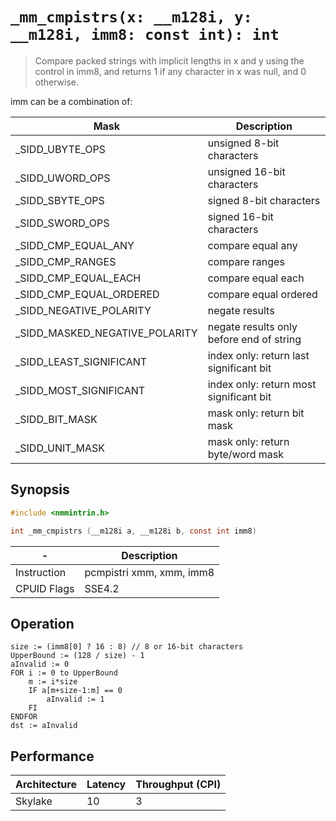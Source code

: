 `_mm_cmpistrs(x: __m128i, y: __m128i, imm8: const int): int`
============================================================

> Compare packed strings with implicit lengths in x and y using the control in imm8, and returns 1 if any character in x was null, and 0 otherwise.

imm can be a combination of:

| Mask                           | Description                              |
| ------------------------------ | ---------------------------------------- |
| _SIDD_UBYTE_OPS                | unsigned 8-bit characters                |
| _SIDD_UWORD_OPS                | unsigned 16-bit characters               |
| _SIDD_SBYTE_OPS                | signed 8-bit characters                  |
| _SIDD_SWORD_OPS                | signed 16-bit characters                 |
| _SIDD_CMP_EQUAL_ANY            | compare equal any                        |
| _SIDD_CMP_RANGES               | compare ranges                           |
| _SIDD_CMP_EQUAL_EACH           | compare equal each                       |
| _SIDD_CMP_EQUAL_ORDERED        | compare equal ordered                    |
| _SIDD_NEGATIVE_POLARITY        | negate results                           |
| _SIDD_MASKED_NEGATIVE_POLARITY | negate results only before end of string |
| _SIDD_LEAST_SIGNIFICANT        | index only: return last significant bit  |
| _SIDD_MOST_SIGNIFICANT         | index only: return most significant bit  |
| _SIDD_BIT_MASK                 | mask only: return bit mask               |
| _SIDD_UNIT_MASK                | mask only: return byte/word mask         |

## Synopsis

```c
#include <nmmintrin.h>

int _mm_cmpistrs (__m128i a, __m128i b, const int imm8)
```

| -           | Description              |
| ----------- | ------------------------ |
| Instruction | pcmpistri xmm, xmm, imm8 |
| CPUID Flags | SSE4.2                   |

## Operation

```
size := (imm8[0] ? 16 : 8) // 8 or 16-bit characters
UpperBound := (128 / size) - 1
aInvalid := 0
FOR i := 0 to UpperBound
	m := i*size
	IF a[m+size-1:m] == 0
		aInvalid := 1
	FI
ENDFOR
dst := aInvalid
```

## Performance

| Architecture | Latency | Throughput (CPI) |
| ------------ | ------- | ---------------- |
| Skylake      | 10      | 3                |
